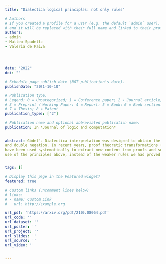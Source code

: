 ```yaml
---
title: "Dialectica logical principles: not only rules"

# Authors
# If you created a profile for a user (e.g. the default `admin` user), write the username (folder name) here 
# and it will be replaced with their full name and linked to their profile.
authors:
- admin
- Matteo Spadetto
- Valeria de Paiva




date: "2022"
doi: ""

# Schedule page publish date (NOT publication's date).
publishDate: "2021-10-10"

# Publication type.
# Legend: 0 = Uncategorized; 1 = Conference paper; 2 = Journal article;
# 3 = Preprint / Working Paper; 4 = Report; 5 = Book; 6 = Book section;
# 7 = Thesis; 8 = Patent
publication_types: ["2"]

# Publication name and optional abbreviated publication name.
publication: In *Journal of logic and computation*


abstract: Gödel's Dialectica interpretation was designed to obtain the consistency of Peano arithmetic via a proof of consistency of Heyting arithmetic
and double negation. In recent years, proof theoretic transformations (socalled proof interpretations) based on Gödel's Dialectica interpretation
have been used systematically to extract new content from proofs and sothe interpretation has found relevant applications in several areas of mathematics and computer science. Following our previous work on G̈odel fibrations, we present a (hyper)doctrine characterisation of the Dialectica which corresponds exactly to the logical description of the interpretation. To show that, we derive the soundness of the interpretation of the implication connective, as expounded on by Spector and Troelstra, in the categorical model. This requires extra logical principles, going beyond intuitionistic logic, namely Markov Principle (MP) and the Independence of Premise (IP) principle, as well as some choice. We show how these principles are satisfied in the categorical setting, establishing a tight (internal language) correspondence between the logical system and the categorical framework. We make sure that this tight correspondence extends to the
use of the principles above, instead of the weaker rules we had proved earlier on. This tight correspondence should come handy not only when discussing the traditional applications of the Dialectica but also when dealing with newer uses in modelling games or concurrency theory.


tags: []

# Display this page in the Featured widget?
featured: true

# Custom links (uncomment lines below)
# links:
# - name: Custom Link
#   url: http://example.org

url_pdf: 'https://arxiv.org/pdf/2109.08064.pdf'
url_code: ''
url_dataset: ''
url_poster: ''
url_project: ''
url_slides: ''
url_source: ''
url_video: ''


---
```



